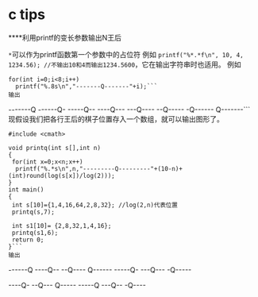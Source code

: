 # c tips
****利用printf的变长参数输出N王后

`*`可以作为printf函数第一个参数中的占位符 例如 `printf("%*.*f\n", 10, 4, 1234.56); //不输出10和4而输出1234.5600`，它在输出字符串时也适用。 例如
```
for(int i=0;i<8;i++)
  printf("%.8s\n","-------Q-------"+i);```
输出
```
-------Q
------Q-
-----Q--
----Q---
---Q----
--Q-----
-Q------
Q-------```
现假设我们把各行王后的棋子位置存入一个数组，就可以输出图形了。

```#include <iostream>
#include <cmath>

void printq(int s[],int n)
{
 for(int x=0;x<n;x++)
  printf("%.*s\n",n,"---------Q---------"+(10-n)+(int)round(log(s[x])/log(2)));
}
int main()
{
 int s[10]={1,4,16,64,2,8,32}; //log(2,n)代表位置
 printq(s,7);

 int s1[10]= {2,8,32,1,4,16};
 printq(s1,6);
 return 0;
}```
输出
```
------Q
----Q--
--Q----
Q------
-----Q-
---Q---
-Q-----

----Q-
--Q---
Q-----
-----Q
---Q--
-Q----
```

